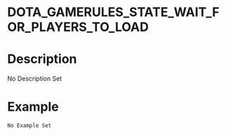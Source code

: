 # DOTA_GAMERULES_STATE_WAIT_FOR_PLAYERS_TO_LOAD
# Description
No Description Set
# Example
```No Example Set```